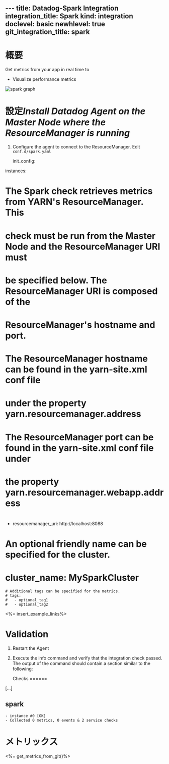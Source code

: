 --- title: Datadog-Spark Integration integration_title: Spark kind: integration doclevel: basic newhlevel: true
git_integration_title: spark
---


# 概要

Get metrics from your app in real time to

  * Visualize performance metrics

![spark graph](/static/images/sparkgraph.png)

# 設定*Install Datadog Agent on the Master Node where the ResourceManager is running*

1.  Configure the agent to connect to the ResourceManager. Edit `conf.d/spark.yaml`

    init_config:

instances:
  #
  # The Spark check retrieves metrics from YARN's ResourceManager. This
  # check must be run from the Master Node and the ResourceManager URI must
  # be specified below. The ResourceManager URI is composed of the
  # ResourceManager's hostname and port.
  #
  # The ResourceManager hostname can be found in the yarn-site.xml conf file
  # under the property yarn.resourcemanager.address
  #
  # The ResourceManager port can be found in the yarn-site.xml conf file under
  # the property yarn.resourcemanager.webapp.address
  #
  - resourcemanager_uri: http://localhost:8088

  # An optional friendly name can be specified for the cluster.
  #   cluster_name: MySparkCluster

    # Additional tags can be specified for the metrics.
    # tags:
    #   - optional_tag1
    #   - optional_tag2

<%= insert_example_links%>

# Validation

1.  Restart the Agent
2.  Execute the info command and verify that the integration check passed. The output of the command should contain a section similar to the following:


    Checks
======

  [...]

  spark
  -----
    - instance #0 [OK]
    - Collected 0 metrics, 0 events & 2 service checks

# メトリックス

<%= get_metrics_from_git()%>
